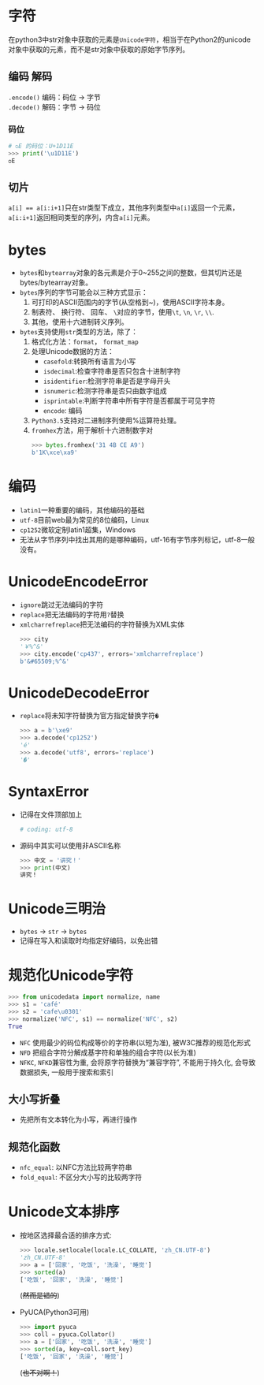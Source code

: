 # 字符
在python3中str对象中获取的元素是`Unicode字符`，相当于在Python2的unicode对象中获取的元素，而不是str对象中获取的原始字节序列。

## 编码 解码
`.encode()` 编码：码位 -> 字节  
`.decode()` 解码：字节 -> 码位

### 码位
```python
# ᴑE 的码位：U+1D11E
>>> print('\u1D11E') 
ᴑE
```

## 切片
`a[i] == a[i:i+1]`只在str类型下成立，其他序列类型中`a[i]`返回一个元素，`a[i:i+1]`返回相同类型的序列，内含`a[i]`元素。

# bytes
+ `bytes`和`bytearray`对象的各元素是介于0~255之间的整数，但其切片还是bytes/bytearray对象。
+ `bytes`序列的字节可能会以三种方式显示：
    1. 可打印的ASCII范围内的字节(从空格到~)，使用ASCII字符本身。
    2. 制表符、 换行符、 回车、 `\`对应的字节，使用`\t`, `\n`, `\r`, `\\`.
    3. 其他，使用十六进制转义序列。
+ `bytes`支持使用`str`类型的方法，除了：
    1. 格式化方法：`format`， `format_map`
    2. 处理Unicode数据的方法：
        + `casefold`:转换所有语言为小写 
        + `isdecimal`:检查字符串是否只包含十进制字符
        + `isidentifier`:检测字符串是否是字母开头
        + `isnumeric`:检测字符串是否只由数字组成
        + `isprintable`:判断字符串中所有字符是否都属于可见字符
        + `encode`: 编码
    3. `Python3.5`支持对二进制序列使用%运算符处理。
    4. `fromhex`方法，用于解析十六进制数字对
        ```python
        >>> bytes.fromhex('31 4B CE A9')
        b'1K\xce\xa9'
        ```

# 编码
+ `latin1`一种重要的编码，其他编码的基础
+ `utf-8`目前web最为常见的8位编码，Linux
+ `cp1252`微软定制latin1超集，Windows
+ 无法从字节序列中找出其用的是哪种编码，utf-16有字节序列标记，utf-8一般没有。

# UnicodeEncodeError
+ `ignore`跳过无法编码的字符
+ `replace`把无法编码的字符用`?`替换
+ `xmlcharrefreplace`把无法编码的字符替换为XML实体
    ```python
    >>> city
    '￥%^&'
    >>> city.encode('cp437', errors='xmlcharrefreplace')
    b'&#65509;%^&'
    ```
# UnicodeDecodeError
+ `replace`将未知字符替换为官方指定替换字符`�`
    ```python
    >>> a = b'\xe9'
    >>> a.decode('cp1252')
    'é'
    >>> a.decode('utf8', errors='replace')
    '�'
    ```

# SyntaxError
+ 记得在文件顶部加上
    ```python
    # coding: utf-8
    ```
+ 源码中其实可以使用非ASCII名称
    ```python
    >>> 中文 = '讲究！'
    >>> print(中文)
    讲究！
    ```

# Unicode三明治
+ `bytes` -> `str` -> `bytes`
+ 记得在写入和读取时均指定好编码，以免出错

# 规范化Unicode字符
```python
>>> from unicodedata import normalize, name
>>> s1 = 'café'
>>> s2 = 'cafe\u0301'
>>> normalize('NFC', s1) == normalize('NFC', s2)
True
```
+ `NFC` 使用最少的码位构成等价的字符串(以短为准), 被W3C推荐的规范化形式
+ `NFD` 把组合字符分解成基字符和单独的组合字符(以长为准)
+ `NFKC`, `NFKD`兼容性为重, 会将原字符替换为“兼容字符”, 不能用于持久化, 会导致数据损失, 一般用于搜索和索引

## 大小写折叠
+ 先把所有文本转化为小写，再进行操作

## 规范化函数
+ `nfc_equal`: 以NFC方法比较两字符串
+ `fold_equal`: 不区分大小写的比较两字符

# Unicode文本排序
+ 按地区选择最合适的排序方式:
    ```python
    >>> locale.setlocale(locale.LC_COLLATE, 'zh_CN.UTF-8')
    'zh_CN.UTF-8'
    >>> a = ['回家', '吃饭', '洗澡', '睡觉']
    >>> sorted(a)
    ['吃饭', '回家', '洗澡', '睡觉']
    ```
    (~~然而是错的~~)

+ PyUCA(Python3可用)
    ```python
    >>> import pyuca
    >>> coll = pyuca.Collator()
    >>> a = ['回家', '吃饭', '洗澡', '睡觉']
    >>> sorted(a, key=coll.sort_key)
    ['吃饭', '回家', '洗澡', '睡觉']
    ```
    (~~也不对啊！~~)

